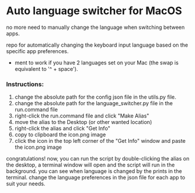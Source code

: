 # Auto language switcher for MacOS
no more need to manually change the language when switching between apps.

repo for automatically changing the keyboard input language based on the specific app preferences.
- ment to work if you have 2 languages set on your Mac (the swap is equivalent to '^ + space').

### Instructions:
1. change the absolute path for the config json file in the utils.py file.
2. change the absolute path for the language_switcher.py file in the run.command file
3. right-click the run.command file and click "Make Alias"
4. move the alias to the Desktop (or other wanted location)
5. right-click the alias and click "Get Info"
6. copy to clipboard the icon.png image
7. click the icon in the top left corner of the "Get Info" window and paste the icon.png image

congratulations! now, you can run the script by double-clicking the alias on the desktop, 
a terminal window will open and the script will run in the background. you can see when language
is changed by the prints in the terminal.
change the language preferences in the json file for each app to suit your needs.

